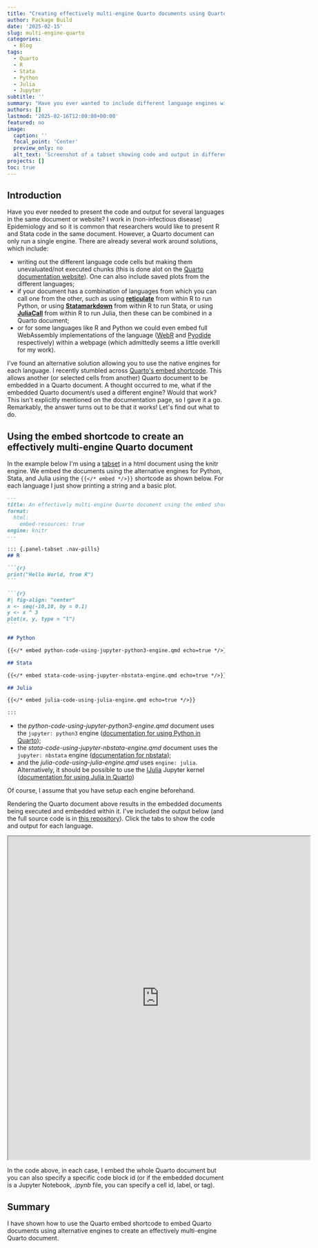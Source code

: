 ```yaml
---
title: "Creating effectively multi-engine Quarto documents using Quarto's embed shortcode"
author: Package Build
date: '2025-02-15'
slug: multi-engine-quarto
categories:
  - Blog
tags:
  - Quarto
  - R
  - Stata
  - Python
  - Julia
  - Jupyter
subtitle: ''
summary: "Have you ever wanted to include different language engines within the same Quarto document such that the code chunks are executed when the document is rendered? I describe how to achieve this using Quarto's embed shortcode."
authors: []
lastmod: '2025-02-16T12:00:00+00:00'
featured: no
image:
  caption: ''
  focal_point: 'Center'
  preview_only: no
  alt_text: 'Screenshot of a tabset showing code and output in different languages.'
projects: []
toc: true
---
```


## Introduction

Have you ever needed to present the code and output for several languages in the same document or website? I work in (non-infectious disease) Epidemiology and so it is common that researchers would like to present R and Stata code in the same document. However, a Quarto document can only run a single engine. There are already several work around solutions, which include:

* writing out the different language code cells but making them unevaluated/not executed chunks (this is done alot on the [Quarto documentation website](https://quarto.org/docs/reference/)). One can also include saved plots from the different languages;
* if your document has a combination of languages from which you can call one from the other, such as using [**reticulate**](https://rstudio.github.io/reticulate/) from within R to run Python, or using [**Statamarkdown**](https://cran.r-project.org/package=Statamarkdown) from within R to run Stata, or using [**JuliaCall**](https://cran.r-project.org/package=JuliaCall) from within R to run Julia, then these can be combined in a Quarto document;
* or for some languages like R and Python we could even embed full WebAssembly implementations of the language ([WebR](https://docs.r-wasm.org/webr/latest/) and [Pyodide](https://pyodide.org/en/stable/#) respectively) within a webpage (which admittedly seems a little overkill for my work).

I've found an alternative solution allowing you to use the native engines for each language. I recently stumbled across [Quarto's embed shortcode](https://quarto.org/docs/authoring/notebook-embed.html). This allows another (or selected cells from another) Quarto document to be embedded in a Quarto document. A thought occurred to me, what if the embedded Quarto document/s used a different engine? Would that work? This isn't explicitly mentioned on the documentation page, so I gave it a go. Remarkably, the answer turns out to be that it works! Let's find out what to do.

## Using the embed shortcode to create an effectively multi-engine Quarto document

In the example below I'm using a [tabset](https://quarto.org/docs/output-formats/html-basics.html#tabsets) in a html document using the knitr engine. We embed the documents using the alternative engines for Python, Stata, and Julia using the `{{</* embed */>}}` shortcode as shown below. For each language I just show printing a string and a basic plot.


```` markdown
---
title: An effectively multi-engine Quarto document using the embed shortcode
format:
  html:
    embed-resources: true
engine: knitr
---

::: {.panel-tabset .nav-pills}
## R

```{r}
print("Hello World, from R")
```

```{r}
#| fig-align: "center"
x <- seq(-10,10, by = 0.1)
y <- x ^ 3
plot(x, y, type = "l")
```

## Python

{{</* embed python-code-using-jupyter-python3-engine.qmd echo=true */>}}

## Stata

{{</* embed stata-code-using-jupyter-nbstata-engine.qmd echo=true */>}}

## Julia

{{</* embed julia-code-using-julia-engine.qmd echo=true */>}}

:::
````

* the *python-code-using-jupyter-python3-engine.qmd* document uses the `jupyter: python3` engine ([documentation for using Python in Quarto](https://quarto.org/docs/computations/python.html));
* the *stata-code-using-jupyter-nbstata-engine.qmd* document uses the `jupyter: nbstata` engine ([documentation for nbstata](https://hugetim.github.io/nbstata/));
* and the *julia-code-using-julia-engine.qmd* uses `engine: julia`. Alternatively, it should be possible to use the [IJulia](https://julialang.github.io/IJulia.jl/stable/) Jupyter kernel ([documentation for using Julia in Quarto](https://quarto.org/docs/computations/julia.html))

Of course, I assume that you have setup each engine beforehand.

Rendering the Quarto document above results in the embedded documents being executed and embedded within it. I've included the output below (and the full source code is in [this repository](https://github.com/remlapmot/quarto-multi-engine-using-embed-example)). Click the tabs to show the code and output for each language.

<p align="center">
<iframe src="https://remlapmot.github.io/quarto-multi-engine-using-embed-example/" height="750" width="700">
</iframe>
</p>

In the code above, in each case, I embed the whole Quarto document but you can also specify a specific code block id (or if the embedded document is a Jupyter Notebook, *.ipynb* file, you can specify a cell id, label, or tag).

## Summary

I have shown how to use the Quarto embed shortcode to embed Quarto documents using alternative engines to create an effectively multi-engine Quarto document.
